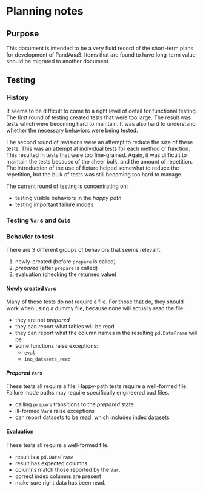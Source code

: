 # Planning notes

## Purpose

This document is intended to be a very fluid record of the short-term plans for development of PandAna3. Items that are
found to have long-term value should be migrated to another document.

## Testing

### History

It seems to be difficult to come to a right level of detail for functional testing. The first round of testing created
tests that were too large. The result was tests which were becoming hard to maintain. It was also hard to understand
whether the necessary behaviors were being tested.

The second round of revisions were an attempt to reduce the size of these tests. This was an attempt at individual tests
for each method or function. This resulted in tests that were too fine-grained. Again, it was difficult to maintain the
tests because of the sheer bulk, and the amount of repetition. The introduction of the use of fixture helped somewhat to
reduce the repetition, but the bulk of tests was still becoming too hard to manage.

The current round of testing is concentrating on:

* testing visible behaviors in the *happy path*
* testing important failure modes

### Testing `Var`s and `Cut`s

### Behavior to test

There are 3 different groups of behaviors that seems relevant:

1. newly-created (before `prepare` is called)
2. *prepared* (after `prepare` is called)
3. evaluation (checking the returned value)

#### Newly created `Var`s

Many of these tests do not require a file. For those that do, they should work when using a dummy file, because none
will actually read the file.

* they are not *prepared*
* they can report what tables will be read
* they can report what the column names in the resulting `pd.DataFrame` will be
* some functions raise exceptions:
    * `eval`
    * `inq_datasets_read`

#### *Prepared* `Var`s

These tests all require a file. Happy-path tests require a well-formed file. Failure mode paths may require specifically
engineered bad files.

* calling `prepare` transitions to the *prepared* state
* ill-formed `Var`s raise exceptions
* can report datasets to be read, which includes index datasets

#### Evaluation

These tests all require a well-formed file.

* result is a `pd.DataFrame`
* result has expected columns
* columns match those reported by the `Var`.
* correct index columns are present
* make sure right data has been read.